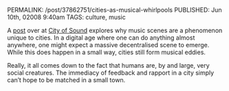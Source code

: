 PERMALINK: /post/37862751/cities-as-musical-whirlpools
PUBLISHED: Jun 10th, 02008 9:40am
TAGS: culture, music

A [post][cos] over at [City of Sound][cos] explores why music scenes are a
phenomenon unique to cities. In a digital age where one can do anything almost
anywhere, one might expect a massive decentralised scene to emerge. While this
does happen in a small way, cities still form musical eddies.

 [cos]: http://www.cityofsound.com/
 [cosp]: http://www.cityofsound.com/blog/2008/06/i-come-from-bri.html "‘“I come from Brisbane and I’m quite plain”* Cities have music scenes and that’s why ICT doesn’t enable decentralisation’"

Really, it all comes down to the fact that humans are, by and large, very
social creatures. The immediacy of feedback and rapport in a city simply can’t
hope to be matched in a small town.

